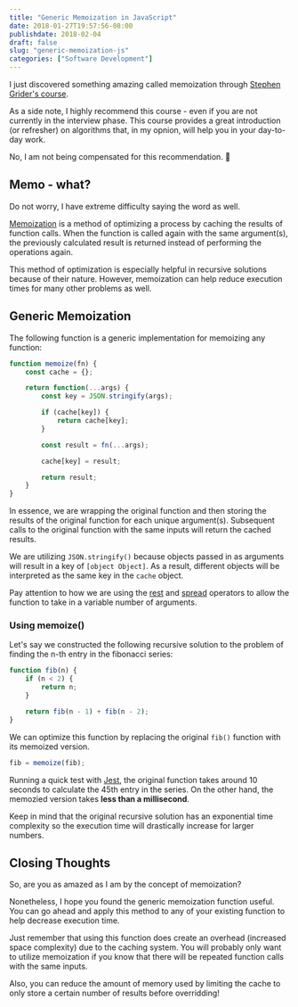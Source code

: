 ```yaml
---
title: "Generic Memoization in JavaScript"
date: 2018-01-27T19:57:56-08:00
publishdate: 2018-02-04
draft: false
slug: "generic-memoization-js"
categories: ["Software Development"]
---
```


I just discovered something amazing called memoization through [Stephen Grider's course](https://www.udemy.com/coding-interview-bootcamp-algorithms-and-data-structure/).

As a side note, I highly recommend this course - even if you are not currently in the interview phase. This course provides a great introduction (or refresher) on algorithms that, in my opnion, will help you in your day-to-day work.

No, I am not being compensated for this recommendation. 🙂

## Memo - what?

Do not worry, I have extreme difficulty saying the word as well.

[Memoization](https://en.wikipedia.org/wiki/Memoization) is a method of optimizing a process by caching the results of function calls. When the function is called again with the same argument(s), the previously calculated result is returned instead of performing the operations again.

This method of optimization is especially helpful in recursive solutions because of their nature. However, memoization can help reduce execution times for many other problems as well.

## Generic Memoization

The following function is a generic implementation for memoizing any function:

```js
function memoize(fn) {
    const cache = {};

    return function(...args) {
        const key = JSON.stringify(args);

        if (cache[key]) {
            return cache[key];
        }

        const result = fn(...args);

        cache[key] = result;

        return result;
    }
}
```

In essence, we are wrapping the original function and then storing the results of the original function for each unique argument(s). Subsequent calls to the original function with the same inputs will return the cached results.

We are utilizing `JSON.stringify()` because objects passed in as arguments will result in a key of `[object Object]`. As a result, different objects will be interpreted as the same key in the `cache` object.

Pay attention to how we are using the [rest](https://developer.mozilla.org/en-US/docs/Web/JavaScript/Reference/Functions/rest_parameters) and [spread](https://developer.mozilla.org/en-US/docs/Web/JavaScript/Reference/Operators/Spread_operator) operators to allow the function to take in a variable number of arguments.

### Using memoize()

Let's say we constructed the following recursive solution to the problem of finding the n-th entry in the fibonacci series:

```js
function fib(n) {
    if (n < 2) {
        return n;
    }

    return fib(n - 1) + fib(n - 2);
}
```

We can optimize this function by replacing the original `fib()` function with its memoized version.

```js
fib = memoize(fib);
```

Running a quick test with [Jest](https://facebook.github.io/jest/), the original function takes around 10 seconds to calculate the 45th entry in the series. On the other hand, the memozied version takes **less than a millisecond**.

Keep in mind that the original recursive solution has an exponential time complexity so the execution time will drastically increase for larger numbers.

## Closing Thoughts

So, are you as amazed as I am by the concept of memoization?

Nonetheless, I hope you found the generic memoization function useful. You can go ahead and apply this method to any of your existing function to help decrease execution time.

Just remember that using this function does create an overhead (increased space complexity) due to the caching system. You will probably only want to utilize memoization if you know that there will be repeated function calls with the same inputs.

Also, you can reduce the amount of memory used by limiting the cache to only store a certain number of results before overridding!
